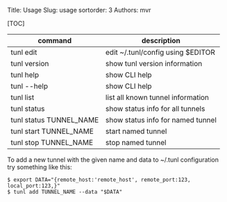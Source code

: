 Title: Usage
Slug: usage
sortorder: 3
Authors: mvr

[TOC]

| command | description |
|---------|-------------|
| tunl edit    | edit ~/.tunl/config using $EDITOR |
| tunl version | show tunl version information |
| tunl help    | show CLI help |
| tunl --help    | show CLI help |
| tunl list | list all known tunnel information |
| tunl status | show status info for all tunnels |
| tunl status TUNNEL_NAME | show status info for named tunnel |
| tunl start TUNNEL_NAME | start named tunnel |
| tunl stop TUNNEL_NAME | stop named tunnel |

To add a new tunnel with the given name and data to ~/.tunl configuration try something like this:

    $ export DATA="{remote_host:'remote_host', remote_port:123, local_port:123,}"
    $ tunl add TUNNEL_NAME --data "$DATA"
